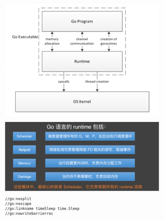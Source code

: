 <img src="images/runtime/image-20210521164237232.png" alt="image-20210521164237232" style="zoom:67%;" />

![image-20210521164456481](images/runtime/image-20210521164456481.png)

```
//go:nosplit
//go:noscape
//go:linkname timeSleep time.Sleep
//go:nowritebarrierrec
```

